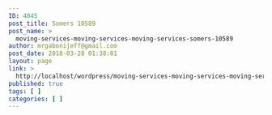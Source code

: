 ```yaml
---
ID: 4045
post_title: Somers 10589
post_name: >
  moving-services-moving-services-moving-services-somers-10589
author: mrgabonijeff@gmail.com
post_date: 2018-03-28 01:38:01
layout: page
link: >
  http://localhost/wordpress/moving-services-moving-services-moving-services-somers-10589/
published: true
tags: [ ]
categories: [ ]
---
```

